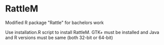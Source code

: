 # RattleM
Modified R package "Rattle" for bachelors work

Use installation.R script to install RattleM. GTK+ must be installed and Java and R versions must be same (both 32-bit or 64-bit)
